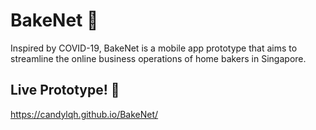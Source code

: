 # BakeNet &#127838;

Inspired by COVID-19, BakeNet is a mobile app prototype that aims to streamline the online business operations of home bakers in Singapore. 

## Live Prototype! &#128241;

https://candylqh.github.io/BakeNet/
